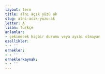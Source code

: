 ```yaml
---
layout: term
title: alnı açık yüzü ak
slug: alni-acik-yuzu-ak
letter: A
lisan: Türkçe
anlamlar:
- çekinecek hiçbir durumu veya ayıbı olmayan
ozellikler:
- - ''
ornekler:
- - ''
orneklerkaynak:
- - ''
---
```

